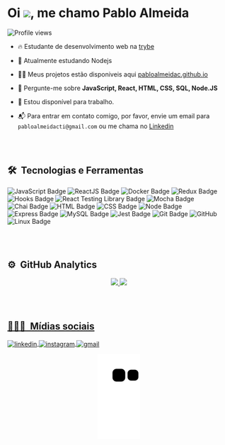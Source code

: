 <h1 align="left">Oi <img src="https://raw.githubusercontent.com/kaueMarques/kaueMarques/master/hi.gif" width="30px">, me chamo Pablo Almeida</h1>
<p align="left"> <img src="https://komarev.com/ghpvc/?username=pabloalmeidac&color=yellow" alt="Profile views" /> </p>

- 🔥 Estudante de desenvolvimento web na [trybe](https://www.betrybe.com/)

- 🌱 Atualmente estudando Nodejs

- 👨‍💻 Meus projetos estão disponiveis aqui [pabloalmeidac.github.io](https://pabloalmeidac.github.io/)

- 💬 Pergunte-me sobre **JavaScript, React, HTML, CSS, SQL, Node.JS**

- 🔭 Estou disponível para trabalho.

- 📬 Para entrar em contato comigo, por favor, envie um email para `pabloalmeidacti@gmail.com` ou me chama no [Linkedin](https://www.linkedin.com/in/pabloalmeidac/)

<br><br>

## 🛠 &nbsp;Tecnologias e Ferramentas

![JavaScript Badge](https://img.shields.io/badge/-JavaScript-yellow?style=flat-square&logo=JavaScript&logoColor=white)
![ReactJS Badge](https://img.shields.io/badge/-React-61DAFB?style=flat-square&logo=React&logoColor=black)
![Docker Badge](https://img.shields.io/badge/Docker-082135?style=flat-square&logo=Docker&logoColor=blue)
![Redux Badge](https://img.shields.io/badge/-Redux-764ABC?style=flat-square&logo=Redux&logoColor=white)
![Hooks Badge](https://img.shields.io/badge/-Hooks-61DAFB?style=flat-square&logo=React&logoColor=black)
![React Testing Library Badge](https://img.shields.io/badge/-RTL-61DAFB?style=flat-square&logo=react&logoColor=black)
![Mocha Badge](https://img.shields.io/badge/Mocha-8a6343?style=flat-square&logo=mocha&logoColor=white)
![Chai Badge](https://img.shields.io/badge/Chai-f7e9c8?style=flat-square&logo=mocha&logoColor=a84d45)
![HTML Badge](https://img.shields.io/badge/-HTML-E34F26?style=flat-square&logo=html5&logoColor=white)
![CSS Badge](https://img.shields.io/badge/-CSS-1572B6?style=flat-square&logo=css3&logoColor=white)
![Node Badge](https://img.shields.io/badge/-Node.js-339933?style=flat-square&logo=node.js&logoColor=white)
![Express Badge](https://img.shields.io/badge/-Express.js-green?style=flat-square&logo=Express&logoColor=black)
![MySQL Badge](https://img.shields.io/badge/-MySQL-4479A1?style=flat-square&logo=MySQL&logoColor=white)
![Jest Badge](https://img.shields.io/badge/-Jest-C21325?style=flat-square&logo=jest&logoColor=white)
![Git Badge](https://img.shields.io/badge/-Git-F05032?style=flat-square&logo=git&logoColor=white)
![GitHub](https://img.shields.io/badge/-GitHub-05122A?style=flat&logo=github)&nbsp;
![Linux Badge](https://img.shields.io/badge/-Linux-FCC624?style=flat-square&logo=Linux&logoColor=black)

<br><br>

## ⚙️ &nbsp;GitHub Analytics

<div align="center">
  <a href="https://github.com/pabloalmeidac">
  <img height="180em" src="https://github-readme-stats.vercel.app/api?username=pabloalmeidac&show_icons=true&theme=vision-friendly-dark&include_all_commits=true&count_private=true"/>
  <img height="180em" src="https://github-readme-stats.vercel.app/api/top-langs/?username=pabloalmeidac&layout=compact&langs_count=7&theme=vision-friendly-dark"/>
</div>

<br><br>

## 👨🏽‍🦲 &nbsp;Mídias sociais
<div align="left">
  <a href="https://linkedin.com/in/pabloalmeidac" target="_blank">
    <img align="center" src="https://img.shields.io/badge/-pabloalmeidac-05122A?style=flat&logo=linkedin" alt="linkedin"/>
  </a>
  <a href="https://instagram.com/pabloalmeidac" target="_blank">
   <img align="center" src="https://img.shields.io/badge/-pabloalmeidac-05122A?style=flat&logo=instagram" alt="instagram"/>
  </a>
   <a href="mailto:pabloalmeidacti@gmail.com" target="_blank">
   <img align="center" src="https://img.shields.io/badge/-pabloalmeidacti-05122A?style=flat&logo=gmail" alt="gmail"/>
  </a>
</div>
  
<div align="center">
  
  ![snake animation](https://github.com/pabloalmeidac/pabloalmeidac/blob/output/github-contribution-grid-snake.svg)
 
</div>
  


